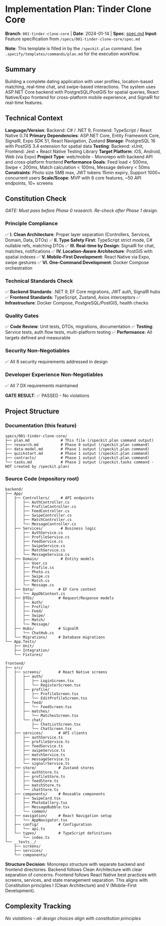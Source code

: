 # Implementation Plan: Tinder Clone Core

**Branch**: `001-tinder-clone-core` | **Date**: 2024-01-14 | **Spec**: [spec.md](./spec.md)
**Input**: Feature specification from `/specs/001-tinder-clone-core/spec.md`

**Note**: This template is filled in by the `/speckit.plan` command. See `.specify/templates/commands/plan.md` for the execution workflow.

## Summary

Building a complete dating application with user profiles, location-based matching, real-time chat, and swipe-based interactions. The system uses ASP.NET Core backend with PostgreSQL/PostGIS for spatial queries, React Native/Expo frontend for cross-platform mobile experience, and SignalR for real-time features.

## Technical Context

**Language/Version**: Backend: C# / .NET 9, Frontend: TypeScript / React Native 0.74
**Primary Dependencies**: ASP.NET Core, Entity Framework Core, SignalR, Expo SDK 51, React Navigation, Zustand
**Storage**: PostgreSQL 16 with PostGIS 3.4 extension for spatial data
**Testing**: Backend: xUnit, Frontend: Jest + React Native Testing Library
**Target Platform**: iOS, Android, Web (via Expo)
**Project Type**: web/mobile - Monorepo with backend API and cross-platform frontend
**Performance Goals**: Feed load < 500ms, Swipe < 200ms, Match calculation < 100ms, Message delivery < 50ms
**Constraints**: Photo size 5MB max, JWT tokens 15min expiry, Support 1000+ concurrent users
**Scale/Scope**: MVP with 8 core features, ~50 API endpoints, 10+ screens

## Constitution Check

*GATE: Must pass before Phase 0 research. Re-check after Phase 1 design.*

### Principle Compliance

✅ **I. Clean Architecture**: Proper layer separation (Controllers, Services, Domain, Data, DTOs)
✅ **II. Type Safety First**: TypeScript strict mode, C# nullable refs, matching DTOs
✅ **III. Real-time by Design**: SignalR for chat, matches, notifications
✅ **IV. Location-Aware Architecture**: PostGIS with spatial indexes
✅ **V. Mobile-First Development**: React Native via Expo, swipe gestures
✅ **VI. One-Command Development**: Docker Compose orchestration

### Technical Standards Check

✅ **Backend Standards**: .NET 9, EF Core migrations, JWT auth, SignalR hubs
✅ **Frontend Standards**: TypeScript, Zustand, Axios interceptors
✅ **Infrastructure**: Docker Compose, PostgreSQL/PostGIS, health checks

### Quality Gates

✅ **Code Review**: Unit tests, DTOs, migrations, documentation
✅ **Testing**: Service tests, auth flow tests, multi-platform testing
✅ **Performance**: All targets defined and measurable

### Security Non-Negotiables

✅ All 8 security requirements addressed in design

### Developer Experience Non-Negotiables

✅ All 7 DX requirements maintained

**GATE RESULT**: ✅ PASSED - No violations

## Project Structure

### Documentation (this feature)

```
specs/001-tinder-clone-core/
├── plan.md              # This file (/speckit.plan command output)
├── research.md          # Phase 0 output (/speckit.plan command)
├── data-model.md        # Phase 1 output (/speckit.plan command)
├── quickstart.md        # Phase 1 output (/speckit.plan command)
├── contracts/           # Phase 1 output (/speckit.plan command)
└── tasks.md             # Phase 2 output (/speckit.tasks command - NOT created by /speckit.plan)
```

### Source Code (repository root)

```
backend/
├── App/
│   ├── Controllers/     # API endpoints
│   │   ├── AuthController.cs
│   │   ├── ProfileController.cs
│   │   ├── FeedController.cs
│   │   ├── SwipeController.cs
│   │   ├── MatchController.cs
│   │   └── MessageController.cs
│   ├── Services/        # Business logic
│   │   ├── AuthService.cs
│   │   ├── ProfileService.cs
│   │   ├── FeedService.cs
│   │   ├── SwipeService.cs
│   │   ├── MatchService.cs
│   │   └── MessageService.cs
│   ├── Domain/          # Entity models
│   │   ├── User.cs
│   │   ├── Profile.cs
│   │   ├── Photo.cs
│   │   ├── Swipe.cs
│   │   ├── Match.cs
│   │   └── Message.cs
│   ├── Data/           # EF Core context
│   │   └── AppDbContext.cs
│   ├── DTOs/           # Request/Response models
│   │   ├── Auth/
│   │   ├── Profile/
│   │   ├── Feed/
│   │   ├── Swipe/
│   │   ├── Match/
│   │   └── Message/
│   ├── Hubs/           # SignalR
│   │   └── ChatHub.cs
│   └── Migrations/     # Database migrations
└── App.Tests/
    ├── Unit/
    ├── Integration/
    └── Fixtures/

frontend/
├── src/
│   ├── screens/        # React Native screens
│   │   ├── auth/
│   │   │   ├── LoginScreen.tsx
│   │   │   └── RegisterScreen.tsx
│   │   ├── profile/
│   │   │   ├── ProfileScreen.tsx
│   │   │   └── EditProfileScreen.tsx
│   │   ├── feed/
│   │   │   └── FeedScreen.tsx
│   │   ├── matches/
│   │   │   └── MatchesScreen.tsx
│   │   └── chat/
│   │       ├── ChatListScreen.tsx
│   │       └── ChatScreen.tsx
│   ├── services/       # API clients
│   │   ├── authService.ts
│   │   ├── profileService.ts
│   │   ├── feedService.ts
│   │   ├── swipeService.ts
│   │   ├── matchService.ts
│   │   ├── messageService.ts
│   │   └── signalrService.ts
│   ├── store/          # Zustand stores
│   │   ├── authStore.ts
│   │   ├── profileStore.ts
│   │   ├── feedStore.ts
│   │   ├── matchStore.ts
│   │   └── chatStore.ts
│   ├── components/     # Reusable components
│   │   ├── SwipeCard.tsx
│   │   ├── PhotoGallery.tsx
│   │   ├── MessageBubble.tsx
│   │   └── common/
│   ├── navigation/     # React Navigation setup
│   │   └── AppNavigator.tsx
│   ├── config/         # Configuration
│   │   └── api.ts
│   └── types/          # TypeScript definitions
│       └── index.ts
└── __tests__/
    ├── screens/
    ├── services/
    └── components/
```

**Structure Decision**: Monorepo structure with separate backend and frontend directories. Backend follows Clean Architecture with clear separation of concerns. Frontend follows React Native best practices with screens, services, and state management separation. This aligns with Constitution principles I (Clean Architecture) and V (Mobile-First Development).

## Complexity Tracking

*No violations - all design choices align with constitution principles*